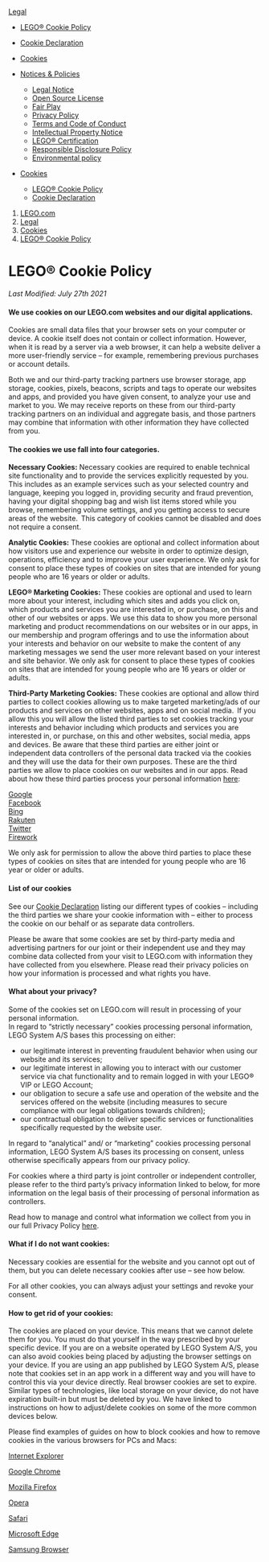 [Legal](https://www.lego.com/en-us/legal/)

* [LEGO® Cookie Policy](https://www.lego.com/en-us/legal/cookies/cookie-policy/ "LEGO® Cookie Policy")
* [Cookie Declaration](https://www.lego.com/en-us/legal/cookies/cookie-declaration/ "Cookie Declaration")
* [Cookies](https://www.lego.com/en-us/legal/cookies/ "Cookies")

* [Notices & Policies](https://www.lego.com/en-us/legal/notices-and-policies/ "Notices & Policies")
    * [Legal Notice](https://www.lego.com/en-us/legal/notices-and-policies/legal-notice/ "Legal Notice")
    * [Open Source License](https://www.lego.com/en-us/legal/notices-and-policies/open-source/ "Open Source License")
    * [Fair Play](https://www.lego.com/en-us/legal/notices-and-policies/fair-play/ "Fair Play")
    * [Privacy Policy](https://www.lego.com/en-us/legal/notices-and-policies/privacy-policy/ "Privacy Policy")
    * [Terms and Code of Conduct](https://www.lego.com/en-us/legal/notices-and-policies/terms-and-code-of-conduct/ "Terms and Code of Conduct")
    * [Intellectual Property Notice](https://www.lego.com/en-us/legal/notices-and-policies/intellectual-property-notice/ "Intellectual Property Notice")
    * [LEGO® Certification](https://www.lego.com/en-us/legal/notices-and-policies/compliance/ "LEGO® Certification")
    * [Responsible Disclosure Policy](https://www.lego.com/en-us/legal/notices-and-policies/responsible-disclosure-policy/ "Responsible Disclosure Policy")
    * [Environmental policy](https://www.lego.com/en-us/legal/notices-and-policies/environmental-policy/ "Environmental policy")
* [Cookies](https://www.lego.com/en-us/legal/cookies/ "Cookies")
    * [LEGO® Cookie Policy](https://www.lego.com/en-us/legal/cookies/cookie-policy/ "LEGO® Cookie Policy")
    * [Cookie Declaration](https://www.lego.com/en-us/legal/cookies/cookie-declaration/ "Cookie Declaration")

1. [LEGO.com](https://www.lego.com/ "LEGO.com")
2. [Legal](https://www.lego.com/en-us/legal/ "Legal")
3. [Cookies](https://www.lego.com/en-us/legal/cookies/ "Cookies")
4. [LEGO® Cookie Policy](https://www.lego.com/en-us/legal/cookies/cookie-policy/ "LEGO® Cookie Policy")

LEGO® Cookie Policy
===================

_Last Modified: July 27th 2021_

#### We use cookies on our LEGO.com websites and our digital applications.

Cookies are small data files that your browser sets on your computer or device. A cookie itself does not contain or collect information. However, when it is read by a server via a web browser, it can help a website deliver a more user-friendly service – for example, remembering previous purchases or account details.

Both we and our third-party tracking partners use browser storage, app storage, cookies, pixels, beacons, scripts and tags to operate our websites and apps, and provided you have given consent, to analyze your use and market to you. We may receive reports on these from our third-party tracking partners on an individual and aggregate basis, and those partners may combine that information with other information they have collected from you.

#### The cookies we use fall into four categories.

**Necessary Cookies:** Necessary cookies are required to enable technical site functionality and to provide the services explicitly requested by you. This includes as an example services such as your selected country and language, keeping you logged in, providing security and fraud prevention, having your digital shopping bag and wish list items stored while you browse, remembering volume settings, and you getting access to secure areas of the website.  This category of cookies cannot be disabled and does not require a consent.

**Analytic Cookies:** These cookies are optional and collect information about how visitors use and experience our website in order to optimize design, operations, efficiency and to improve your user experience. We only ask for consent to place these types of cookies on sites that are intended for young people who are 16 years or older or adults.

**LEGO® Marketing Cookies:** These cookies are optional and used to learn more about your interest, including which sites and adds you click on, which products and services you are interested in, or purchase, on this and other of our websites or apps. We use this data to show you more personal marketing and product recommendations on our websites or in our apps, in our membership and program offerings and to use the information about your interests and behavior on our website to make the content of any marketing messages we send the user more relevant based on your interest and site behavior. We only ask for consent to place these types of cookies on sites that are intended for young people who are 16 years or older or adults.

**Third-Party Marketing Cookies:** These cookies are optional and allow third parties to collect cookies allowing us to make targeted marketing/ads of our products and services on other websites, apps and on social media.  If you allow this you will allow the listed third parties to set cookies tracking your interests and behavior including which products and services you are interested in, or purchase, on this and other websites, social media, apps and devices. Be aware that these third parties are either joint or independent data controllers of the personal data tracked via the cookies and they will use the data for their own purposes. These are the third parties we allow to place cookies on our websites and in our apps. Read about how these third parties process your personal information [here](https://www.lego.com/legal/cookies/cookie-declaration/):

[Google](https://adssettings.google.com/anonymous?sig=ACi0TCjNCmZP9mshE68UTuqDEDC7i9inpWLM-EA5xVKP5oMPRgb2AnUbA3OK1kSPNO_v3cP5TTnyteIpi5_9HvwVu-Rulx0OiU9k5Fan9Wqrxl1Uj0e-rbg&hl=en)  
[Facebook](https://www.facebook.com/business/gdpr)  
[Bing](https://about.ads.microsoft.com/en-gb/resources/policies/microsoft-advertising-privacy-policy)  
[Rakuten](https://rakutenadvertising.com/en-uk/legal-notices/cookie-policy/)  
[Twitter](https://help.twitter.com/en/safety-and-security/privacy-controls-for-tailored-ads)  
[Firework](https://firework.com/legal/privacypolicy/)

We only ask for permission to allow the above third parties to place these types of cookies on sites that are intended for young people who are 16 year or older or adults.

#### List of our cookies

See our [Cookie Declaration](https://www.lego.com/legal/cookies/cookie-declaration/) listing our different types of cookies – including the third parties we share your cookie information with – either to process the cookie on our behalf or as separate data controllers.

Please be aware that some cookies are set by third-party media and advertising partners for our joint or their independent use and they may combine data collected from your visit to LEGO.com with information they have collected from you elsewhere. Please read their privacy policies on how your information is processed and what rights you have.

#### What about your privacy?

Some of the cookies set on LEGO.com will result in processing of your personal information.  
In regard to “strictly necessary” cookies processing personal information, LEGO System A/S bases this processing on either:

* our legitimate interest in preventing fraudulent behavior when using our website and its services;
* our legitimate interest in allowing you to interact with our customer service via chat functionality and to remain logged in with your LEGO® VIP or LEGO Account;
* our obligation to secure a safe use and operation of the website and the services offered on the website (including measures to secure compliance with our legal obligations towards children);
* our contractual obligation to deliver specific services or functionalities specifically requested by the website user.

In regard to “analytical” and/ or “marketing” cookies processing personal information, LEGO System A/S bases its processing on consent, unless otherwise specifically appears from our privacy policy.

For cookies where a third party is joint controller or independent controller, please refer to the third party’s privacy information linked to below, for more information on the legal basis of their processing of personal information as controllers.

Read how to manage and control what information we collect from you in our full Privacy Policy [here](https://www.lego.com/en-us/legal/notices-and-policies/privacy-policy/).

#### What if I do not want cookies:

Necessary cookies are essential for the website and you cannot opt out of them, but you can delete necessary cookies after use – see how below.

For all other cookies, you can always adjust your settings and revoke your consent.

#### How to get rid of your cookies:

The cookies are placed on your device. This means that we cannot delete them for you. You must do that yourself in the way prescribed by your specific device. If you are on a website operated by LEGO System A/S, you can also avoid cookies being placed by adjusting the browser settings on your device. If you are using an app published by LEGO System A/S, please note that cookies set in an app work in a different way and you will have to control this via your device directly. Real browser cookies are set to expire. Similar types of technologies, like local storage on your device, do not have expiration built-in but must be deleted by you. We have linked to instructions on how to adjust/delete cookies on some of the more common devices below.

Please find examples of guides on how to block cookies and how to remove cookies in the various browsers for PCs and Macs:

[Internet Explorer](https://support.microsoft.com/en-us/help/17442/windows-internet-explorer-delete-manage-cookies)

[Google Chrome](https://support.google.com/chrome/answer/95647?hl=en)

[Mozilla Firefox](https://support.mozilla.org/en-US/kb/delete-cookies-remove-info-websites-stored)

[Opera](http://help.opera.com/Windows/9.51/en/cookies.html)

[Safari](https://support.apple.com/en-us/HT201265)

[Microsoft Edge](https://support.microsoft.com/en-us/help/4468242/microsoft-edge-browsing-data-and-privacy-microsoft-privacy)

[Samsung Browser](https://www.samsung.com/uk/support/mobile-devices/using-the-samsung-internet-app/)